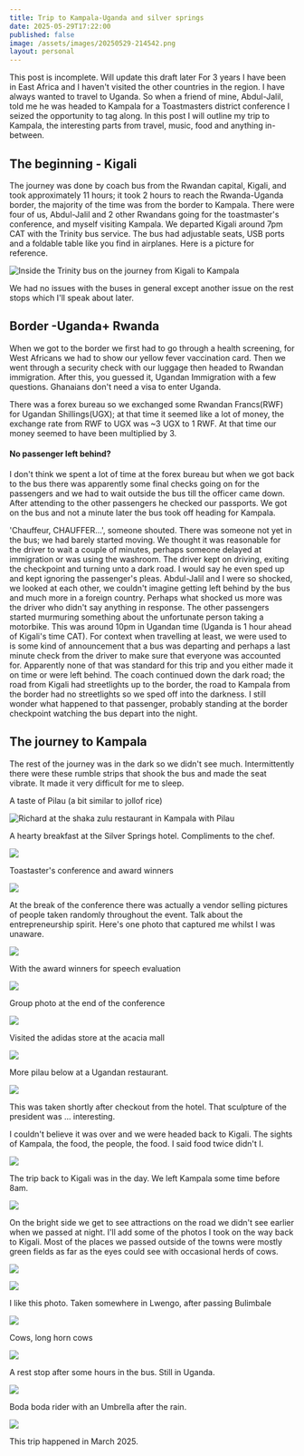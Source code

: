 ```yaml
---
title: Trip to Kampala-Uganda and silver springs
date: 2025-05-29T17:22:00
published: false
image: /assets/images/20250529-214542.png
layout: personal
---
```

This post is incomplete. Will update this draft later
For 3 years I have been in East Africa and I haven't visited the other countries in the region.
I have always wanted to travel to Uganda. So when a friend of mine, Abdul-Jalil, told me he was headed to Kampala for a Toastmasters district conference I seized the opportunity to tag along.  In this post I will outline my trip to Kampala, the interesting parts from travel, music, food and anything in-between. 

## The beginning - Kigali

The journey was done by coach bus from the Rwandan capital, Kigali, and took approximately 11 hours; it took 2 hours to reach the Rwanda-Uganda border, the majority of the time was from the border to Kampala. There were four of us, Abdul-Jalil and 2 other Rwandans going for the toastmaster's conference, and myself visiting Kampala. We departed Kigali around 7pm CAT with the Trinity bus service. The bus had adjustable seats, USB ports and a foldable table like you find in airplanes. Here is a picture for reference.

![Inside the Trinity bus on the journey from Kigali to Kampala](/assets/images/20250529-213008.png "Trinity bus on the journey from Kigali to Kampala")

We had no issues with the buses in general except another issue on the rest stops which I'll speak about later.

## Border -Uganda+ Rwanda

When we got to the border we first had to go through a health screening, for West Africans we had to show our yellow fever vaccination card. Then we went through a security check with our luggage then headed to Rwandan immigration. After this, you guessed it, Ugandan Immigration with a few questions. Ghanaians don't need a visa to enter Uganda.

There was a forex bureau so we exchanged some Rwandan Francs(RWF) for Ugandan Shillings(UGX); at that time it seemed like a lot of money, the exchange rate from RWF to UGX was \~3 UGX to 1 RWF. At that time our money seemed to have been multiplied by 3.

#### No passenger left behind?

I don't think we spent a lot of time at the forex bureau but when we got back to the bus there was apparently some final checks going on for the passengers and we had to wait outside the bus till the officer came down. After attending to the other passengers he checked our passports. We got on the bus and not a minute later the bus took off heading for Kampala. 

'Chauffeur, CHAUFFER...', someone shouted. There was someone not yet in the bus; we had barely started moving.  We thought it was reasonable for the driver to wait a couple of minutes, perhaps someone delayed at immigration or was using the washroom. 
The driver kept on driving, exiting the checkpoint and turning unto a dark road. I would say he even sped up and kept ignoring the passenger's pleas. Abdul-Jalil and I were so shocked, we looked at each other, we couldn't imagine getting left behind by the bus and much more in a foreign country.  Perhaps what shocked us more was the driver who didn't say anything in response.
The other passengers started murmuring something about the unfortunate person taking a motorbike. This was around 10pm in Ugandan time (Uganda is 1 hour ahead of Kigali's time CAT). 
For context when travelling at least, we were used to is some kind of announcement that a bus was departing and perhaps a last minute check from the driver to make sure that everyone was accounted for.  Apparently none of that was standard for this trip and you either made it on time or were left behind. The coach continued down the dark road; the road from Kigali had  streetlights up to the border, the road to Kampala from the border had no streetlights so we sped off into the darkness. I still wonder what happened to that passenger, probably standing at the border checkpoint watching the bus depart into the night.

## The journey to Kampala

The rest of the journey was in the dark so we didn't see much. Intermittently there were these rumble strips that shook the bus and made the seat vibrate. It made it very difficult for me to sleep.

A taste of Pilau (a bit similar to jollof rice)

![Richard at the shaka zulu restaurant in Kampala with Pilau](/assets/images/20250529-213507.png "Taste of Pilau")

A hearty breakfast at the Silver Springs hotel. Compliments to the chef.

![](/assets/images/20250529-214403.png)

Toastaster's conference and award winners

![](/assets/images/20250529-213738.png)

At the break of the conference there was actually a vendor selling pictures of people taken randomly throughout the event. Talk about the entrepreneurship spirit. Here's one photo that captured me whilst I was unaware.

![](/assets/images/20250529-213919.png)

With the award winners for speech evaluation

![](/assets/images/20250529-214042.png)

Group photo at the end of the conference

![](/assets/images/20250529-214458.png)

Visited the adidas store at the acacia mall

![](/assets/images/20250529-214307.png)

More pilau below at a Ugandan restaurant.

![](/assets/images/20250529-215607.png)

This was taken shortly after checkout from the hotel. That sculpture of the president was ... interesting.

I couldn't believe it was over and we were headed back to Kigali. The sights of Kampala, the food, the people, the food. I said food twice didn't I.

![](/assets/images/20250529-214542.png)

The trip back to Kigali was in the day. We left Kampala some time before 8am.

![](/assets/images/20250529-214828.png)

On the bright side we get to see attractions on the road we didn't see earlier when we passed at night. I'll add some of the photos I took on the way back to Kigali. Most of the places we passed outside of the towns were mostly green fields as far as the eyes could see with occasional herds of cows.

![](/assets/images/20250529-214928.png)

![](/assets/images/20250529-215057.png)

I like this photo. Taken somewhere in Lwengo, after passing Bulimbale

![](/assets/images/20250529-215116.png)

Cows, long horn cows

![](/assets/images/20250529-215221.png)

A rest stop after some hours in the bus. Still in Uganda.

![](/assets/images/20250529-215247.png)

Boda boda rider with an Umbrella after the rain.

![](blob:https://rdjarbeng.github.io/c7afe410-3199-417f-9635-b423e0486c41)

This trip happened in March 2025.
